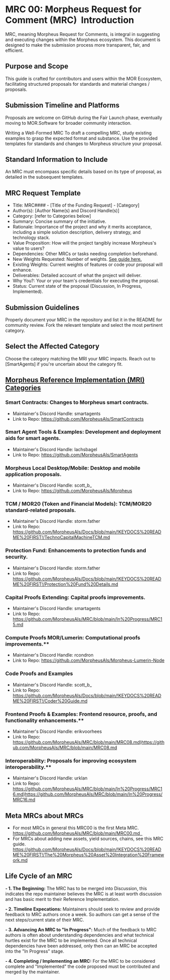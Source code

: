 # MRC 00: Morpheus Request for Comment (MRC)  Introduction
MRC, meaning Morpheus Request for Comments, is integral in suggesting and executing changes within the Morpheus ecosystem. This document is designed to make the submission process more transparent, fair, and efficient.

## Purpose and Scope
This guide is crafted for contributors and users within the MOR Ecosystem, facilitating structured proposals for standards and material changes / proposals.

## Submission Timeline and Platforms
Proposals are welcome on GitHub during the Fair Launch phase, eventually moving to MOR.Software for broader community interaction.

Writing a Well-Formed MRC To draft a compelling MRC, study existing examples to grasp the expected format and substance. Use the provided templates for standards and changes to Morpheus structure your proposal.

## Standard Information to Include
An MRC must encompass specific details based on its type of proposal, as detailed in the subsequent templates.

## MRC Request Template
* Title: MRC#### - [Title of the Funding Request] - [Category]
* Author(s): [Author Name(s) and Discord Handle(s)]
* Category: [refer to Categories below]
* Summary: Concise summary of the initiative.
* Rationale: Importance of the project and why it merits acceptance, including a simple solution description, delivery strategy, and technology stack.
* Value Proposition: How will the project tangibly increase Morpheus's value to users?
* Dependencies: Other MRCs or tasks needing completion beforehand.
* New Weights Requested: Number of weights. [See guide here.](https://github.com/MorpheusAIs/Docs/blob/main/Guides/Code%20Contributor%20Weights%20Guide.md)
* Existing Weights: Current weights of features or code your proposal will enhance.
* Deliverables: Detailed account of what the project will deliver.
* Why You?: Your or your team's credentials for executing the proposal.
* Status: Current state of the proposal (Discussion, In Progress, Implemented).

## Submission Guidelines
Properly document your MRC in the repository and list it in the README for community review. Fork the relevant template and select the most pertinent category.

## Select the Affected Category
Choose the category matching the MRI your MRC impacts. Reach out to [SmartAgents] if you're uncertain about the category fit.

## [Morpheus Reference Implementation (MRI) Categories](https://github.com/MorpheusAIs/Docs/blob/main/!KEYDOCS%20README%20FIRST!/Reference%20Implementations.md) 
### Smart Contracts: Changes to Morpheus smart contracts.
- Maintainer's Discord Handle: smartagents
- Link to Repo: https://github.com/MorpheusAIs/SmartContracts
### Smart Agent Tools & Examples: Development and deployment aids for smart agents.
- Maintainer's Discord Handle: lachsbagel
- Link to Repo: https://github.com/MorpheusAIs/SmartAgents
### Morpheus Local Desktop/Mobile: Desktop and mobile application proposals.
- Maintainer's Discord Handle: scott_b_
- Link to Repo: https://github.com/MorpheusAIs/Morpheus
### TCM / MOR20 (Token and Financial Models): TCM/MOR20 standard-related proposals.
- Maintainer's Discord Handle: storm.father
- Link to Repo: https://github.com/MorpheusAIs/Docs/blob/main/!KEYDOCS%20README%20FIRST!/TechnoCapitalMachineTCM.md
### Protection Fund: Enhancements to protection funds and security.
- Maintainer's Discord Handle: storm.father 
- Link to Repo: https://github.com/MorpheusAIs/Docs/blob/main/!KEYDOCS%20README%20FIRST!/Protection%20Fund%20Details.md
### Capital Proofs Extending: Capital proofs improvements.
- Maintainer's Discord Handle: smartagents
- Link to Repo: https://github.com/MorpheusAIs/MRC/blob/main/In%20Progress/MRC15.md
### Compute Proofs MOR/Lumerin: Computational proofs improvements.**
- Maintainer's Discord Handle: rcondron
- Link to Repo: https://github.com/MorpheusAIs/Morpheus-Lumerin-Node
### Code Proofs and Examples 
- Maintainer's Discord Handle: scott_b_
- Link to Repo: https://github.com/MorpheusAIs/Docs/blob/main/!KEYDOCS%20README%20FIRST!/Coder%20Guide.md
### Frontend Proofs & Examples: Frontend resource, proofs, and functionality enhancements.**
- Maintainer's Discord Handle: erikvoorhees
- Link to Repo: https://github.com/MorpheusAIs/MRC/blob/main/MRC08.md)https://github.com/MorpheusAIs/MRC/blob/main/MRC08.md 
### Interoperability: Proposals for improving ecosystem interoperability.**
- Maintainer's Discord Handle: urklan
- Link to Repo: https://github.com/MorpheusAIs/MRC/blob/main/In%20Progress/MRC16.md)https://github.com/MorpheusAIs/MRC/blob/main/In%20Progress/MRC16.md

## Meta MRCs about MRCs
- For most MRCs in general this MRC00 is the first Meta MRC. https://github.com/MorpheusAIs/MRC/blob/main/MRC00.md  
- For MRCs about adding new assets, yield sources, chains, see this MRC guide.
https://github.com/MorpheusAIs/Docs/blob/main/!KEYDOCS%20README%20FIRST!/The%20Morpheus%20Asset%20Integration%20Framework.md

## Life Cycle of an MRC
**- 1. The Beginning:** The MRC has to be merged into Discussion, this indicates the repo maintainer believes the MRC is at least worth discussion and has basic merit to their Reference Implementation.

**- 2. Timeline Expecations:** Maintainers should seek to review and provide feedback to MRC authors once a week. So authors can get a sense of the next steps/current state of their MRC.

**- 3. Advancing An MRC to "In Progress":** Much of the feedback to MRC authors is often about understanding dependencies and what technical hurtles exist for the MRC to be implemented.
Once all technical dependencies have been addressed, only then can an MRC be accepted into the "In Progress" stage.

**- 4. Completing / Implementing an MRC:** For the MRC to be considered complete and "Implemented" the code proposed must be contributed and merged by the maintainer.
